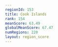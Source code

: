 ```yaml
---
regionId: 153
title: Cook Islands
rank: 154
meanScore: 63.49
globalMeanScore: 67.47
numRegions: 220
layout: region_score
---
```

